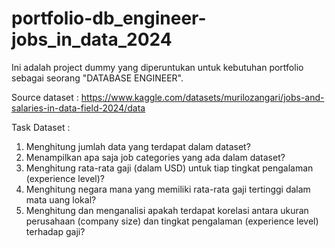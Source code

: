 # portfolio-db_engineer-jobs_in_data_2024

Ini adalah project dummy yang diperuntukan untuk kebutuhan portfolio sebagai seorang "DATABASE ENGINEER".

Source dataset : https://www.kaggle.com/datasets/murilozangari/jobs-and-salaries-in-data-field-2024/data

Task Dataset :

1. Menghitung jumlah data yang terdapat dalam dataset?
2. Menampilkan apa saja job categories yang ada dalam dataset?
3. Menghitung rata-rata gaji (dalam USD) untuk tiap tingkat pengalaman (experience level)?
4. Menghitung negara mana yang memiliki rata-rata gaji tertinggi dalam mata uang lokal?
5. Menghitung dan menganalisi apakah terdapat korelasi antara ukuran perusahaan (company size) dan tingkat pengalaman (experience level) terhadap gaji?